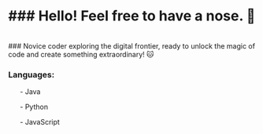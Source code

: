 <h1 text-align: center> ### Hello! Feel free to have a nose. 👋 </h1><br>
### Novice coder exploring the digital frontier, ready to unlock the magic of code and create something extraordinary! 🐱 <br>

### <l> Languages:<br>
<ul>- Java </ul>
<ul>- Python </ul>
  <ul>- JavaScript </ul>
  </l>

<!--
**Ottermolecule/Ottermolecule** is a ✨ _special_ ✨ repository because its `README.md` (this file) appears on your GitHub profile.

Here are some ideas to get you started:

- 🔭 I’m currently working on ...
- 🌱 I’m currently learning ...
- 👯 I’m looking to collaborate on ...
- 🤔 I’m looking for help with ...
- 💬 Ask me about ...
- 📫 How to reach me: ...
- 😄 Pronouns: ...
- ⚡ Fun fact: ...
-->
